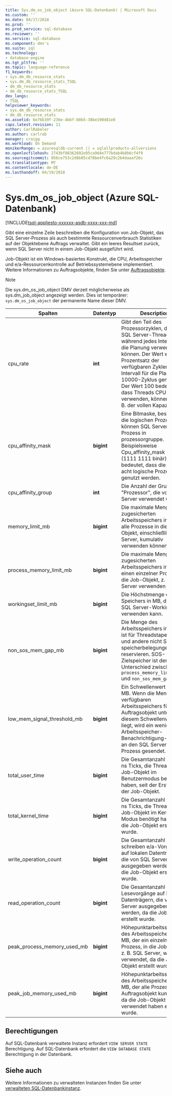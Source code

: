 ```yaml
---
title: Sys.dm_os_job_object (Azure SQL-Datenbank) | Microsoft Docs
ms.custom: ''
ms.date: 04/17/2018
ms.prod: ''
ms.prod_service: sql-database
ms.reviewer: ''
ms.service: sql-database
ms.component: dmv's
ms.suite: sql
ms.technology:
- database-engine
ms.tgt_pltfrm: ''
ms.topic: language-reference
f1_keywords:
- sys.dm_db_resource_stats
- sys.dm_db_resource_stats_TSQL
- dm_db_resource_stats
- dm_db_resource_stats_TSQL
dev_langs:
- TSQL
helpviewer_keywords:
- sys.dm_db_resource_stats
- dm_db_resource_stats
ms.assetid: 6e76b39f-236e-4bbf-b0b5-38be190d81e8
caps.latest.revision: 11
author: CarlRabeler
ms.author: carlrab
manager: craigg
ms.workload: On Demand
monikerRange: = azuresqldb-current || = sqlallproducts-allversions
ms.openlocfilehash: 2743bf88362692e95ca9d4e777bdab4b8b6cf4f9
ms.sourcegitcommit: 056ce753c2d6b85cd78be4fc6a29c2b4daaaf26c
ms.translationtype: MT
ms.contentlocale: de-DE
ms.lasthandoff: 04/19/2018
---
```

# <a name="sysdmosjobobject-azure-sql-database"></a>Sys.dm_os_job_object (Azure SQL-Datenbank)
[!INCLUDE[tsql-appliesto-xxxxxx-asdb-xxxx-xxx-md](../../includes/tsql-appliesto-xxxxxx-asdb-xxxx-xxx-md.md)]

Gibt eine einzelne Zeile beschreiben die Konfiguration von Job-Objekt, das SQL Server-Prozess als auch bestimmte Ressourcenverbrauch Statistiken auf der Objektebene Auftrags verwaltet. Gibt ein leeres Resultset zurück, wenn SQL Server nicht in einem Job-Objekt ausgeführt wird. 

Job-Objekt ist ein Windows-basiertes Konstrukt, die CPU, Arbeitsspeicher und e/a-Ressourcenkontrolle auf Betriebssystemebene implementiert. Weitere Informationen zu Auftragsobjekte, finden Sie unter [Auftragsobjekte](https://msdn.microsoft.com/library/windows/desktop/ms684161.aspx). 

> [!NOTE]
> Die sys.dm_os_job_object DMV derzeit möglicherweise als sys.dm_job_object angezeigt werden. Dies ist temporärer: `sys.dm_os_job_object` der permanente Name dieser DMV. 
  
|Spalten|Datentyp|Description|  
|-------------|---------------|-----------------|  
|cpu_rate|**int**|Gibt den Teil des Prozessorzyklen, die die SQL Server-Threads während jedes Intervall für die Planung verwenden können. Der Wert wird als Prozentsatz der verfügbaren Zyklen in ein Intervall für die Planung der 10000-Zyklus gemeldet. Der Wert 100 bedeutet, dass Threads CPU-Kerne verwenden, können sind z. B. der vollen Kapazität.|
|cpu_affinity_mask|**bigint**|Eine Bitmaske, beschreibt die logischen Prozessoren können SQL Server-Prozess in prozessorgruppe. Beispielsweise Cpu_affinity_mask 255 (1111 1111 binär) bedeutet, dass die ersten acht logische Prozessoren genutzt werden.|
|cpu_affinity_group|**int**|Die Anzahl der Gruppe "Prozessor", die von SQL Server verwendet wird.|
|memory_limit_mb|**bigint**|Die maximale Menge des zugesicherten Arbeitsspeichers in MB, der alle Prozesse in die Job-Objekt, einschließlich SQL Server, kumulativ verwenden können.| 
|process_memory_limit_mb |**bigint**|Die maximale Menge des zugesicherten Arbeitsspeichers in MB, der einen einzelner Prozess in die Job-Objekt, z. B. SQL-Server verwenden können.|
|workingset_limit_mb |**bigint**|Die Höchstmenge des Speichers in MB, der das SQL Server-Workingset verwenden kann.|
|non_sos_mem_gap_mb|**bigint**|Die Menge des Arbeitsspeichers in MB "," ist für Threadstapel, DLLs und andere nicht SOS-speicherbelegungen reservieren. SOS-Zielspeicher ist der Unterschied zwischen `process_memory_limit_mb` und `non_sos_mem_gap_mb`.| 
|low_mem_signal_threshold_mb|**bigint**|Ein Schwellenwert zur in MB. Wenn die Menge des verfügbaren Arbeitsspeichers für das Auftragsobjekt unter diesem Schwellenwert liegt, wird ein wenig Arbeitsspeicher-Benachrichtigung-Signal an den SQL Server-Prozess gesendet. |
|total_user_time|**bigint**|Die Gesamtanzahl von 100 ns Ticks, die Threads in die Job-Objekt im Benutzermodus benötigt haben, seit der Erstellung der Job-Objekt. |
|total_kernel_time |**bigint**|Die Gesamtanzahl von 100 ns Ticks, die Threads in die Job-Objekt im Kernel-Modus benötigt haben, seit die Job-Objekt erstellt wurde. |
|write_operation_count |**bigint**|Die Gesamtanzahl der schreiben e/a-Vorgänge auf lokalen Datenträgern, die von SQL Server ausgegeben werden, da die Job-Objekt erstellt wurde. |
|read_operation_count |**bigint**|Die Gesamtanzahl der e/a-Lesevorgänge auf lokalen Datenträgern, die von SQL Server ausgegeben werden, da die Job-Objekt erstellt wurde. |
|peak_process_memory_used_mb|**bigint**|Höhepunktarbeitsspeichers des Arbeitsspeichers in MB, der ein einzelnen Prozess, in die Job-Objekt, z. B. SQL Server, wurde verwendet, da die Job-Objekt erstellt wurde.| 
|peak_job_memory_used_mb|**bigint**|Höhepunktarbeitsspeichers des Arbeitsspeichers in MB, der alle Prozesse im Auftragsobjekt kumulativ, da die Job-Objekt verwendet haben erstellt wurde.|
  
## <a name="permissions"></a>Berechtigungen  
Auf SQL-Datenbank verwaltete Instanz erfordert `VIEW SERVER STATE` Berechtigung. Auf SQL-Datenbank erfordert die `VIEW DATABASE STATE` Berechtigung in der Datenbank.  
 
## <a name="see-also"></a>Siehe auch  

Weitere Informationen zu verwalteten Instanzen finden Sie unter [verwalteten SQL-Datenbankinstanz](https://docs.microsoft.com/azure/sql-database/sql-database-managed-instance).
  
